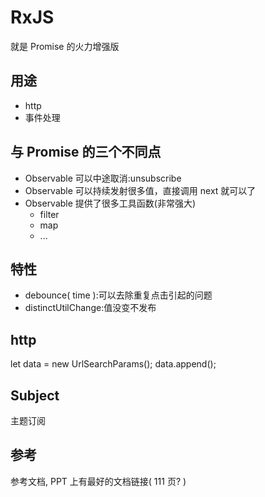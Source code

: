 # RxJS
就是 Promise 的火力增强版

## 用途
* http
* 事件处理

## 与 Promise 的三个不同点
* Observable 可以中途取消:unsubscribe
* Observable 可以持续发射很多值，直接调用 next 就可以了
* Observable 提供了很多工具函数(非常强大)
  + filter
  + map
  + ...


## 特性
* debounce( time ):可以去除重复点击引起的问题
* distinctUtilChange:值没变不发布

## http
let data = new UrlSearchParams();
data.append();


## Subject
主题订阅


## 参考
参考文档, PPT 上有最好的文档链接( 111 页? )

